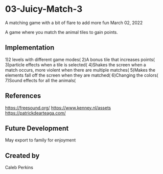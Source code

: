 # 03-Juicy-Match-3
A matching game with a bit of flare to add more fun
March 02, 2022

A game where you match the animal tiles to gain points. 

## Implementation
1)2 levels with different game modes(
2)A bonus tile that increases points( 
3)particle effects when a tile is selected(
4)Shakes the screen when a match occurs, more violent when there are multiple matches(
5)Makes the elements fall off the screen when they are matched(
6)Changing the colors(
7)Sound effects for all the animals(


## References
https://freesound.org/
https://www.kenney.nl/assets
https://patrickdearteaga.com/

## Future Development
May export to family for enjoyment

## Created by 
Caleb Perkins
